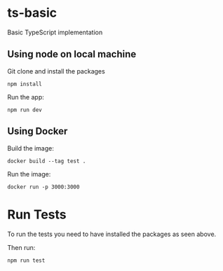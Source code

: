 # ts-basic
Basic TypeScript implementation

## Using node on local machine

Git clone and install the packages

```
npm install
```

Run the app:

```
npm run dev
```

## Using Docker

Build the image: 

```
docker build --tag test . 
```

Run the image:

```
docker run -p 3000:3000
```

# Run Tests

To run the tests you need to have installed the packages as seen above.

Then run:

```
npm run test
```